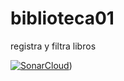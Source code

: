 # biblioteca01
registra y filtra libros

[![SonarCloud](https://sonarcloud.io/images/project_badges/sonarcloud-white.svg)](https://sonarcloud.io/dashboard?id=cesarochoa2006_biblioteca01))
